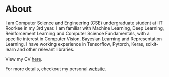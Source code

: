 # About
I am Computer Science and Engineering (CSE) undergraduate student at IIT Roorkee in my 3rd year.
I am familiar with Machine Learning, Deep Learning, Reinforcement Learning and Computer Science Fundamentals, with a specific interest in Computer Vision, Bayesian Learning and Representation Learning. I have working experience in Tensorflow, Pytorch, Keras, scikit-learn and other relevant libraries. 

View my CV [here](https://gopikishan14.github.io/Resume/).

For more details, checkout my personal [website](https://gopikishan14.github.io).
